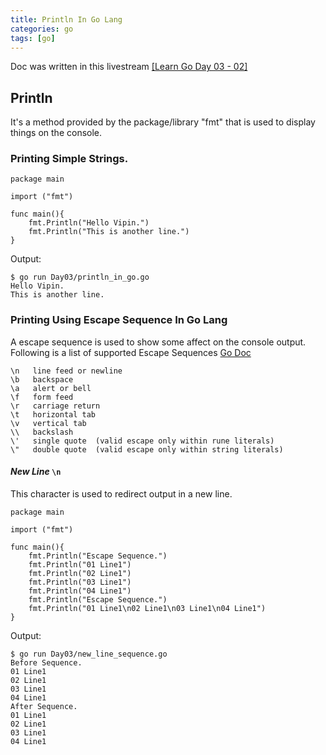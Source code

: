 ```yaml
---
title: Println In Go Lang
categories: go
tags: [go]
---
```


Doc was written in this livestream [[Learn Go Day 03 - 02]](https://www.youtube.com/watch?v=0bD7EcF8DJ0)

## Println

It's a method provided by the package/library "fmt" that is used to display things on the console.

### Printing Simple Strings.

```
package main

import ("fmt")

func main(){
	fmt.Println("Hello Vipin.")
	fmt.Println("This is another line.")
}
```
Output:
```
$ go run Day03/println_in_go.go 
Hello Vipin.
This is another line.
```

### Printing Using Escape Sequence In Go Lang

A escape sequence is used to show some affect on the console output.
Following is a list of supported Escape Sequences [Go Doc](https://go.dev/ref/spec#Rune_literals)
```
\n   line feed or newline
\b   backspace
\a   alert or bell
\f   form feed
\r   carriage return
\t   horizontal tab
\v   vertical tab
\\   backslash
\'   single quote  (valid escape only within rune literals)
\"   double quote  (valid escape only within string literals)
```

#### *New Line* `\n`
This character is used to redirect output in a new line.

```
package main

import ("fmt")

func main(){
	fmt.Println("Escape Sequence.")
	fmt.Println("01 Line1")
	fmt.Println("02 Line1")
	fmt.Println("03 Line1")
	fmt.Println("04 Line1")
	fmt.Println("Escape Sequence.")
	fmt.Println("01 Line1\n02 Line1\n03 Line1\n04 Line1")
}
```

Output:
```
$ go run Day03/new_line_sequence.go 
Before Sequence.
01 Line1
02 Line1
03 Line1
04 Line1
After Sequence.
01 Line1
02 Line1
03 Line1
04 Line1
```

